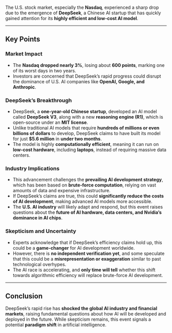 
The U.S. stock market, especially the **Nasdaq**, experienced a sharp drop due to the emergence of **DeepSeek**, a Chinese AI startup that has quickly gained attention for its **highly efficient and low-cost AI model**.  

---
## Key Points  

### Market Impact  
- The **Nasdaq dropped nearly 3%**, losing about **600 points**, marking one of its worst days in two years.  
- Investors are concerned that DeepSeek’s rapid progress could disrupt the dominance of U.S. AI companies like **OpenAI, Google, and Anthropic**.  

### DeepSeek’s Breakthrough  
- DeepSeek, a **one-year-old Chinese startup**, developed an AI model called **DeepSeek V3**, along with a new **reasoning engine (R1)**, which is open-source under an **MIT license**.  
- Unlike traditional AI models that require **hundreds of millions or even billions of dollars** to develop, DeepSeek claims to have built its model for just **$5.6 million** in **under two months**.  
- The model is highly **computationally efficient**, meaning it can run on **low-cost hardware**, including **laptops**, instead of requiring massive data centers.  

### Industry Implications  
- This advancement challenges the **prevailing AI development strategy**, which has been based on **brute-force computation**, relying on vast amounts of data and expensive infrastructure.  
- If DeepSeek’s claims are true, this could **significantly reduce the costs of AI development**, making advanced AI models more accessible.  
- The **U.S. AI industry** will likely adapt and respond, but this event raises questions about the **future of AI hardware, data centers, and Nvidia’s dominance in AI chips**.  

### Skepticism and Uncertainty  
- Experts acknowledge that if DeepSeek’s efficiency claims hold up, this could be a **game-changer** for AI development worldwide.  
- However, there is **no independent verification yet**, and some speculate that this could be a **misrepresentation or exaggeration** similar to past technological overhypes.  
- The AI race is accelerating, and **only time will tell** whether this shift towards algorithmic efficiency will replace brute-force AI development.  

---
## Conclusion  
DeepSeek’s rapid rise has **shocked the global AI industry and financial markets**, raising fundamental questions about how AI will be developed and deployed in the future. While skepticism remains, this event signals a potential **paradigm shift** in artificial intelligence.  